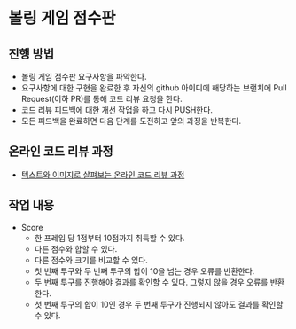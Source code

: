 # 볼링 게임 점수판
## 진행 방법
* 볼링 게임 점수판 요구사항을 파악한다.
* 요구사항에 대한 구현을 완료한 후 자신의 github 아이디에 해당하는 브랜치에 Pull Request(이하 PR)를 통해 코드 리뷰 요청을 한다.
* 코드 리뷰 피드백에 대한 개선 작업을 하고 다시 PUSH한다.
* 모든 피드백을 완료하면 다음 단계를 도전하고 앞의 과정을 반복한다.

## 온라인 코드 리뷰 과정
* [텍스트와 이미지로 살펴보는 온라인 코드 리뷰 과정](https://github.com/next-step/nextstep-docs/tree/master/codereview)

## 작업 내용
* Score
    * 한 프레임 당 1점부터 10점까지 취득할 수 있다.
    * 다른 점수와 합할 수 있다.
    * 다른 점수와 크기를 비교할 수 있다.
    * 첫 번째 투구와 두 번째 투구의 합이 10을 넘는 경우 오류를 반환한다.
    * 두 번째 투구를 진행해야 결과를 확인할 수 있다. 그렇지 않을 경우 오류를 반환한다.
    * 첫 번째 투구의 합이 10인 경우 두 번째 투구가 진행되지 않아도 결과를 확인할 수 있다.
